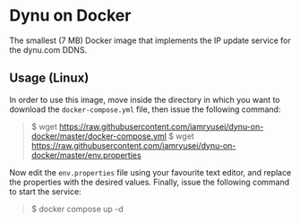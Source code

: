 # Dynu on Docker
The smallest (7 MB) Docker image that implements the IP update service for the dynu.com DDNS.

## Usage (Linux)
In order to use this image, move inside the directory in which you want to download the `docker-compose.yml` file,
then issue the following command:

> $ wget https://raw.githubusercontent.com/iamryusei/dynu-on-docker/master/docker-compose.yml
> $ wget https://raw.githubusercontent.com/iamryusei/dynu-on-docker/master/env.properties

Now edit the `env.properties` file using your favourite text editor, and replace the properties 
with the desired values. Finally, issue the following command to start the service:

> $ docker compose up -d